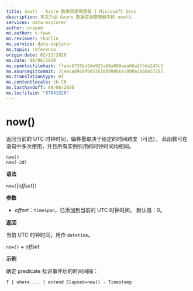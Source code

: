 ```yaml
---
title: now() - Azure 数据资源管理器 | Microsoft Docs
description: 本文介绍 Azure 数据资源管理器中的 now()。
services: data-explorer
author: orspod
ms.author: v-tawe
ms.reviewer: rkarlin
ms.service: data-explorer
ms.topic: reference
origin.date: 02/13/2020
ms.date: 08/06/2020
ms.openlocfilehash: ffadc6735bd2de925a60a809aea66a2f3da247c1
ms.sourcegitcommit: 7ceeca89c0f0057610d998b64c000a2bb0a57285
ms.translationtype: HT
ms.contentlocale: zh-CN
ms.lasthandoff: 08/06/2020
ms.locfileid: "87841520"
---
```

# <a name="now"></a>now()

返回当前的 UTC 时钟时间，偏移量取决于给定的时间跨度（可选）。
此函数可在语句中多次使用，并且所有实例引用的时钟时间均相同。

```kusto
now()
now(-2d)
```

**语法**

`now(`[*offset*]`)`

**参数**

* *offset*：`timespan`，已添加到当前的 UTC 时钟时间。 默认值：0。

**返回**

当前 UTC 时钟时间，用作 `datetime`。

`now()` + *offset* 

**示例**

确定 predicate 标识事件后的时间间隔：

```kusto
T | where ... | extend Elapsed=now() - Timestamp
```